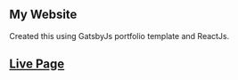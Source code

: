 ## My Website
Created this using GatsbyJs portfolio template and ReactJs.

## [Live Page](https://samar.dev/)
